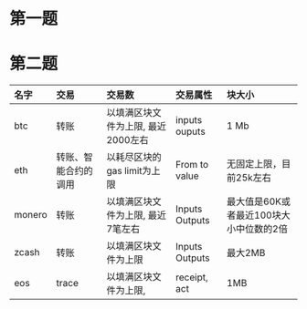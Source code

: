# 第一题



# 第二题


名字 | 交易 | 交易数 | 交易属性 | 块大小 
:---|:---|:---|:---|:---
btc | 转账 | 以填满区块文件为上限, 最近2000左右 | inputs ouputs | 1 Mb|
eth | 转账、智能合约的调用 | 以耗尽区块的gas limit为上限 | From to value | 无固定上限，目前25k左右
monero | 转账 | 以填满区块文件为上限, 最近7笔左右 | Inputs Outputs | 最大值是60K或者最近100块大小中位数的2倍
zcash | 转账 | 以填满区块文件为上限 | Inputs Outputs | 最大2MB
eos | trace | 以填满区块文件为上限, | receipt, act  | 1MB




